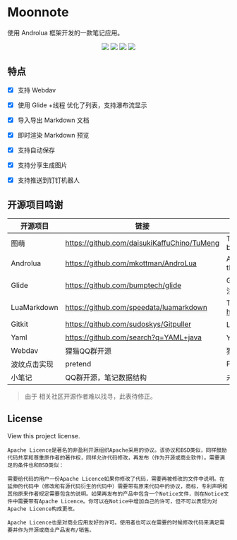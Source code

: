 # Moonnote

使用 Androlua 框架开发的一款笔记应用。


<p align="center">
<img src="https://jitpack.io/v/liangjingkanji/spannable.svg"/></a>
<img src="https://img.shields.io/badge/language-lua-blue.svg"/>
<img src="https://img.shields.io/badge/license-Apache-blue"/>
<img src="https://img.shields.io/badge/Androlua+-5.0.19-blue"/></a>
</p>

## 特点

- [x] 支持 Webdav
- [x] 使用 Glide +线程 优化了列表，支持瀑布流显示
- [x] 导入导出 Markdown 文档
- [x] 即时渲染 Markdown 预览
- [x] 支持自动保存
- [x] 支持分享生成图片
- [x] 支持推送到钉钉机器人


## 开源项目鸣谢

|开源项目|链接|描述|
|------|-----|-----|
|图萌|https://github.com/daisukiKaffuChino/TuMeng|TuMeng is an ACGN wallpaper view App built with Androlua+. |
| Androlua|https://github.com/mkottman/AndroLua|AndroLua is the Lua interpreter ported to the Android platform.|
| Glide|https://github.com/bumptech/glide|Glide是一个快速高效的Android图片加载库，注重于平滑的滚动。|
| LuaMarkdown|https://github.com/speedata/luamarkdown|This is a copy from http://www.frykholm.se/files/markdown.lua |
| Gitkit|https://github.com/sudoskys/Gitpuller|LUA github api类库|
| Yaml |https://github.com/search?q=YAML+java|Yaml so库|
| Webdav |狸猫QQ群开源|狸猫|
| 波纹点击实现 |pretend|Pretend|
| 小笔记 |QQ群开源，笔记数据结构|未知|

>由于 相关社区开源作者难以找寻，此表待修正。

## License
View this project license.

```text
Apache Licence是著名的非盈利开源组织Apache采用的协议。该协议和BSD类似，同样鼓励代码共享和尊重原作者的著作权，同样允许代码修改，再发布（作为开源或商业软件）。需要满足的条件也和BSD类似：

需要给代码的用户一份Apache Licence如果你修改了代码，需要再被修改的文件中说明。在延伸的代码中（修改和有源代码衍生的代码中）需要带有原来代码中的协议，商标，专利声明和其他原来作者规定需要包含的说明。如果再发布的产品中包含一个Notice文件，则在Notice文件中需要带有Apache Licence。你可以在Notice中增加自己的许可，但不可以表现为对Apache Licence构成更改。

Apache Licence也是对商业应用友好的许可。使用者也可以在需要的时候修改代码来满足需要并作为开源或商业产品发布/销售。
```